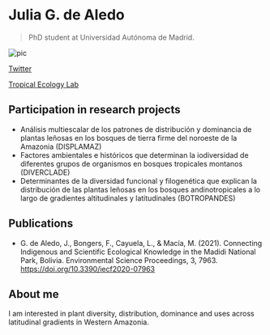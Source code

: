 # Julia G. de Aledo
> PhD student at Universidad Autónoma de Madrid.


![pic](profile.png)

[Twitter](https://twitter.com/juliagdealedo)

[Tropical Ecology Lab](https://www.grupoecologiatropical.com)

## Participation in research projects
- Análisis multiescalar de los patrones de distribución y dominancia de plantas leñosas en los bosques de tierra firme del noroeste de la Amazonia (DISPLAMAZ)
- Factores ambientales e históricos que determinan la iodiversidad de diferentes grupos de organismos en bosques tropicales montanos (DIVERCLADE)
- Determinantes de la diversidad funcional y filogenética que explican la distribución de las plantas leñosas en los bosques andinotropicales a lo largo de gradientes altitudinales y latitudinales (BOTROPANDES)

## Publications
- G. de Aledo, J., Bongers, F., Cayuela, L., & Macía, M. (2021). Connecting Indigenous and Scientific Ecological Knowledge in the Madidi National Park, Bolivia. Environmental Science Proceedings, 3, 7963. https://doi.org/10.3390/iecf2020-07963

## About me
I am interested in plant diversity, distribution, dominance and uses across latitudinal gradients in Western Amazonia.

